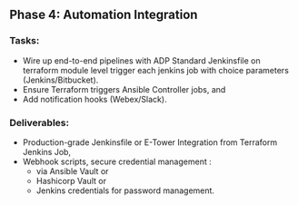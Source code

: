 ## Phase 4: Automation Integration

### Tasks:

- Wire up end-to-end pipelines with ADP Standard Jenkinsfile on terraform module level trigger
  each jenkins job with choice parameters (Jenkins/Bitbucket).
- Ensure Terraform triggers Ansible Controller jobs, and
- Add notification hooks (Webex/Slack).

### Deliverables:

- Production-grade Jenkinsfile or E-Tower Integration from Terraform Jenkins Job,
- Webhook scripts, secure credential management :
  - via Ansible Vault or
  - Hashicorp Vault or
  - Jenkins credentials for password management.
